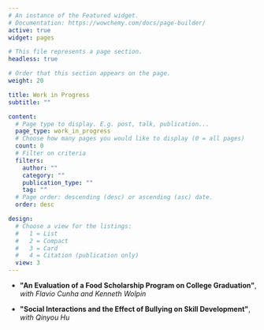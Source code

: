 ```yaml
---
# An instance of the Featured widget.
# Documentation: https://wowchemy.com/docs/page-builder/
active: true
widget: pages

# This file represents a page section.
headless: true

# Order that this section appears on the page.
weight: 20

title: Work in Progress
subtitle: ""

content:
  # Page type to display. E.g. post, talk, publication...
  page_type: work_in_progress
  # Choose how many pages you would like to display (0 = all pages)
  count: 0
  # Filter on criteria
  filters:
    author: ""
    category: ""
    publication_type: ""
    tag: ""
  # Page order: descending (desc) or ascending (asc) date.
  order: desc

design:
  # Choose a view for the listings:
  #   1 = List
  #   2 = Compact
  #   3 = Card
  #   4 = Citation (publication only)
  view: 3
---
```


 -    **"An Evaluation of a Food Scholarship Program on College Graduation"**, *with Flavio Cunha and Kenneth Wolpin*

 -    **"Social Interactions and the Effect of Bullying on Skill Development"**, *with Qinyou Hu*

<!--- -  **"The Role of Parental Investments and Childcare on Early Childhood Development: Evidence from the Head Start Impact Study"**, *with Qinyou Hu* --->
